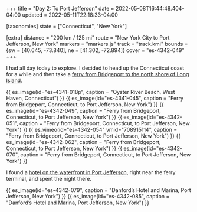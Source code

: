 +++
title = "Day 2: To Port Jefferson"
date = 2022-05-08T16:44:48.404-04:00
updated = 2022-05-11T22:18:33-04:00

[taxonomies]
state = ["Connecticut", "New York"]

[extra]
distance = "200 km / 125 mi"
route = "New York City to Port Jefferson, New York"
markers = "markers.js"
track = "track.kml"
bounds = {sw = [40.645, -73.840], ne = [41.302, -72.894]}
cover = "es-4342-049"
+++

I had all day today to explore. I decided to head up the Connecticut coast for a while and then take a [ferry from Bridgeport to the north shore of Long Island](https://www.88844ferry.com).

<!-- more -->

{{ es_image(id="es-4341-018p", caption = "Oyster River Beach, West Haven, Connecticut") }}
{{ es_image(id="es-4341-045", caption = "Ferry from Bridgeport, Connecticut, to Port Jefferson, New York") }}
{{ es_image(id="es-4342-049", caption = "Ferry from Bridgeport, Connecticut, to Port Jefferson, New York") }}
{{ es_image(id="es-4342-051", caption = "Ferry from Bridgeport, Connecticut, to Port Jefferson, New York") }}
{{ es_vimeo(id="es-4342-054" vmid="708915114", caption = "Ferry from Bridgeport, Connecticut, to Port Jefferson, New York") }}
{{ es_image(id="es-4342-062", caption = "Ferry from Bridgeport, Connecticut, to Port Jefferson, New York") }}
{{ es_image(id="es-4342-070", caption = "Ferry from Bridgeport, Connecticut, to Port Jefferson, New York") }}

I found a [hotel on the waterfront in Port Jefferson](https://www.danfords.com), right near the ferry terminal, and spent the night there.

{{ es_image(id="es-4342-079", caption = "Danford’s Hotel and Marina, Port Jefferson, New York") }}
{{ es_image(id="es-4342-085", caption = "Danford’s Hotel and Marina, Port Jefferson, New York") }}
